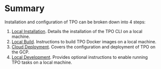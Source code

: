 # Summary

Installation and configuration of TPO can be broken down into 4 steps:

1. [Local Installation](../local-installation). Details the installation of the TPO CLI on a local machine. 
1. [Local Build](../local-build). Instructions to build TPO Docker images on a local machine.
1. [Cloud Deployment](../cloud-deployment). Covers the configuration and deployment of TPO on the GCP.
1. [Local Development](../local-development). Provides optional instructions to enable running TPO tasks on a local machine.